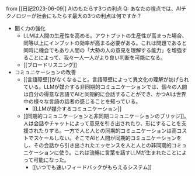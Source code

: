 
from [[日記2023-06-09]]
AIのもたらす3つの利点
Q: あなたの視点では、AIテクノロジーが社会にもたらす最大の3つの利点は何ですか？
- 聞く力の強化
    - LLMは人間の生産性を高める。アウトプットの生産性が高まった場合、同等以上にインプットの効率が高まる必要がある。これは問題であると同時に機会でもあり人間の「大勢の人の意見を理解する能力」を増強することによって、我々一人一人がより良い判断を可能になる。
    - [[ブロードリスニング]]
- コミュニケーションの改善
    - [[言語障壁]]がなくなること。言語障壁によって異文化の理解が妨げられている。LLMが媒介する非同期的コミュニケーションでは、個々の人間は自分の得意な言語でAIと同期的に会話することができ、かつAIは世界中の様々な言語の話者の感じることを知っている。
        - [[LLMが媒介するコミュニケーション]]
    - [[同期的コミュニケーションと非同期コミュニケーションのブリッジ]]。人は会話やチャットによって意見を引き出されたり、形にすることを支援されたりする。一方で人と人との同期的コミュニケーションは高コストでスケールしない。そこでAIと人間が同期的コミュニケーションをし、その会話から引き出されたエッセンスを人と人との非同期的コミュニケーションに使う。これは流暢に言葉を話すLLMが生まれたことによって可能になった。
        - [[いつでも速いフィードバックがもらえるシステム]]

